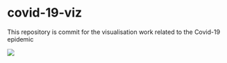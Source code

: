 # covid-19-viz

This repository is commit for the visualisation work related to the Covid-19 epidemic

![](covid-19-viz/14%20Apr%2020/us_patch.png)

